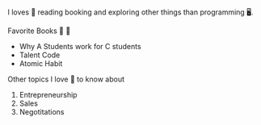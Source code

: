 I loves 💌 reading booking and exploring other things than programming 🖥️.

Favorite Books 🙂 📖
* Why A Students work for C students
* Talent Code
* Atomic Habit

Other topics I love 🥰 to know about
1. Entrepreneurship
2. Sales
3. Negotitations

